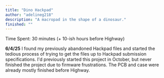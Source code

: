 ```yaml
---
title: "Dino Hackpad"
author: "adelineg218"
description: "A macropad in the shape of a dinosaur."
finished: ""
---
```


Time Spent: 30 minutes (+ 10-ish hours before Highway)

**6/4/25**
I found my previously abandoned Hackpad files and started the tedious process of trying to get the files up to Hackpad submission specifications. I'd previously started this project in October, but never finished the project due to firmware frustrations. The PCB and case were already mostly finished before Highway.